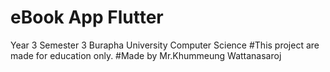 # eBook App Flutter
Year 3 Semester 3 Burapha University Computer Science
#This project are made for education only.
#Made by Mr.Khummeung Wattanasaroj
